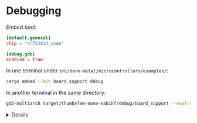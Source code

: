 # Debugging

_Embed.toml_:

```toml
[default.general]
chip = "nrf52833_xxAA"

[debug.gdb]
enabled = true
```

In one terminal under `src/bare-metal/microcontrollers/examples/`:

```sh
cargo embed --bin board_support debug
```

In another terminal in the same directory:

```sh
gdb-multiarch target/thumbv7em-none-eabihf/debug/board_support --eval-command="target remote :1337"
```

<details>

In GDB, try running:

```gdb
b src/bin/board_support.rs:29
b src/bin/board_support.rs:30
b src/bin/board_support.rs:32
c
c
c
```

</details>
